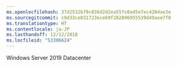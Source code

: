 ```yaml
---
ms.openlocfilehash: 37d2532b79c836d2d2ea55fc0ad5e7ec4204ae3e
ms.sourcegitcommit: c9d33ce831723ece69f282896955539d49aee7f8
ms.translationtype: HT
ms.contentlocale: ja-JP
ms.lasthandoff: 12/12/2018
ms.locfileid: "53306624"
---
```

Windows Server 2019 Datacenter
